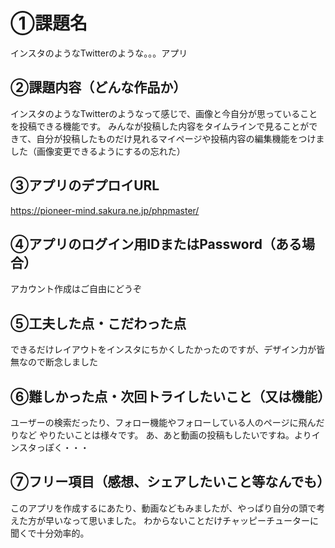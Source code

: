 # ①課題名
インスタのようなTwitterのような。。。アプリ

## ②課題内容（どんな作品か）
インスタのようなTwitterのようなって感じで、画像と今自分が思っていることを投稿できる機能です。
みんなが投稿した内容をタイムラインで見ることができて、自分が投稿したものだけ見れるマイページや投稿内容の編集機能をつけました（画像変更できるようにするの忘れた）


## ③アプリのデプロイURL
https://pioneer-mind.sakura.ne.jp/phpmaster/

## ④アプリのログイン用IDまたはPassword（ある場合）
アカウント作成はご自由にどうぞ


## ⑤工夫した点・こだわった点
できるだけレイアウトをインスタにちかくしたかったのですが、デザイン力が皆無なので断念しました



## ⑥難しかった点・次回トライしたいこと（又は機能）
ユーザーの検索だったり、フォロー機能やフォローしている人のページに飛んだりなど
やりたいことは様々です。
あ、あと動画の投稿もしたいですね。よりインスタっぽく・・・

## ⑦フリー項目（感想、シェアしたいこと等なんでも）
このアプリを作成するにあたり、動画などもみましたが、やっぱり自分の頭で考えた方が早いなって思いました。
わからないことだけチャッピーチューターに聞くで十分効率的。
